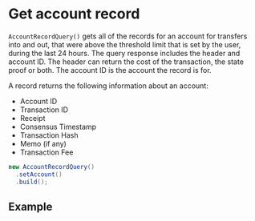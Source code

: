 # Get account record

`AccountRecordQuery()` gets all of the records for an account for transfers into and out, that were above the threshold limit that is set by the user, during the last 24 hours. The query response includes the header and account ID. The header can return the cost of the transaction, the state proof or both. The account ID is the account the record is for.

A record returns the following information about an account:

* Account ID
* Transaction ID
* Receipt 
* Consensus Timestamp
* Transaction Hash
* Memo \(if any\)
* Transaction Fee

```java
new AccountRecordQuery()
  .setAccount()
  .build();
```

## Example


